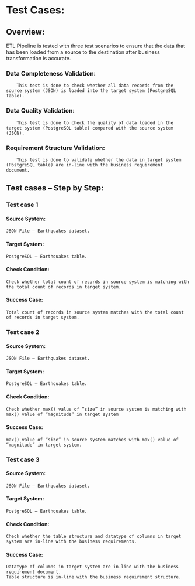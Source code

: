 # Test Cases:

## Overview:

ETL Pipeline is tested with three test scenarios to ensure that the data that has been loaded from a source to the destination after business transformation is accurate.

### Data Completeness Validation:
        
        This test is done to check whether all data records from the source system (JSON) is loaded into the target system (PostgreSQL Table).
        
### Data Quality Validation:

        This test is done to check the quality of data loaded in the target system (PostgreSQL table) compared with the source system   (JSON).
        
### Requirement Structure Validation:

        This test is done to validate whether the data in target system (PostgreSQL table) are in-line with the business requirement     document.

## Test cases – Step by Step:

### Test case 1 

#### Source System: 
    JSON File – Earthquakes dataset.

#### Target System:
    PostgreSQL – Earthquakes table.
	
#### Check Condition: 
    Check whether total count of records in source system is matching with the total count of records in target system.

#### Success Case: 
    Total count of records in source system matches with the total count of records in target system.

### Test case 2

#### Source System: 
    JSON File – Earthquakes dataset.
	
#### Target System:
    PostgreSQL – Earthquakes table.

#### Check Condition: 
    Check whether max() value of “size” in source system is matching with max() value of “magnitude” in target system

#### Success Case: 
    max() value of “size” in source system matches with max() value of “magnitude” in target system.

### Test case 3

#### Source System: 
    JSON File – Earthquakes dataset.
	
#### Target System:
    PostgreSQL – Earthquakes table.

#### Check Condition: 
    Check whether the table structure and datatype of columns in target system are in-line with the business requirements.

#### Success Case: 
    Datatype of columns in target system are in-line with the business requirement document.
    Table structure is in-line with the business requirement structure.

	
 



